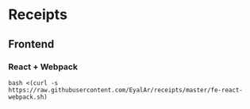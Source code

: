 # Receipts

## Frontend

### React + Webpack

`bash <(curl -s https://raw.githubusercontent.com/EyalAr/receipts/master/fe-react-webpack.sh)`
